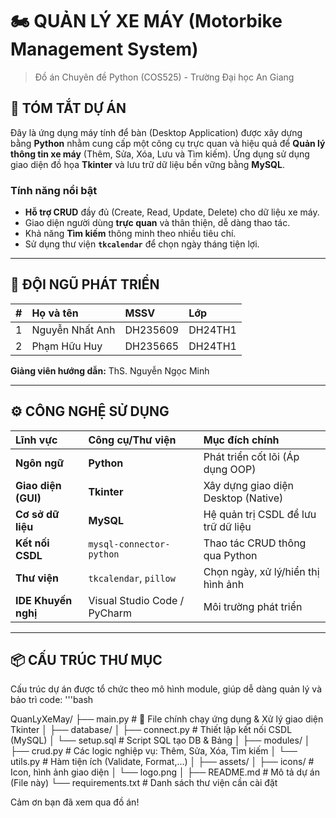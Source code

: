 # 🏍️ QUẢN LÝ XE MÁY (Motorbike Management System)

> Đồ án Chuyên đề Python (COS525) - Trường Đại học An Giang

## 🌟 TÓM TẮT DỰ ÁN

Đây là ứng dụng máy tính để bàn (Desktop Application) được xây dựng bằng **Python** nhằm cung cấp một công cụ trực quan và hiệu quả để **Quản lý thông tin xe máy** (Thêm, Sửa, Xóa, Lưu và Tìm kiếm). Ứng dụng sử dụng giao diện đồ họa **Tkinter** và lưu trữ dữ liệu bền vững bằng **MySQL**.

### Tính năng nổi bật

* **Hỗ trợ CRUD** đầy đủ (Create, Read, Update, Delete) cho dữ liệu xe máy.
* Giao diện người dùng **trực quan** và thân thiện, dễ dàng thao tác.
* Khả năng **Tìm kiếm** thông minh theo nhiều tiêu chí.
* Sử dụng thư viện **`tkcalendar`** để chọn ngày tháng tiện lợi.
---

## 🚀 ĐỘI NGŨ PHÁT TRIỂN

| # | Họ và tên | MSSV | Lớp |
| :-: | :--- | :--- | :--- |
| 1 | Nguyễn Nhất Anh | DH235609 | DH24TH1 |
| 2 | Phạm Hữu Huy | DH235665 | DH24TH1 |

**Giảng viên hướng dẫn:** ThS. Nguyễn Ngọc Minh

---

## ⚙️ CÔNG NGHỆ SỬ DỤNG

| Lĩnh vực | Công cụ/Thư viện | Mục đích chính |
| :--- | :--- | :--- |
| **Ngôn ngữ** | **Python** | Phát triển cốt lõi (Áp dụng OOP) |
| **Giao diện (GUI)** | **Tkinter** | Xây dựng giao diện Desktop (Native) |
| **Cơ sở dữ liệu** | **MySQL** | Hệ quản trị CSDL để lưu trữ dữ liệu |
| **Kết nối CSDL** | `mysql-connector-python` | Thao tác CRUD thông qua Python |
| **Thư viện** | `tkcalendar`, `pillow` | Chọn ngày, xử lý/hiển thị hình ảnh |
| **IDE Khuyến nghị** | Visual Studio Code / PyCharm | Môi trường phát triển |

---

## 📦 CẤU TRÚC THƯ MỤC

Cấu trúc dự án được tổ chức theo mô hình module, giúp dễ dàng quản lý và bảo trì code: 
'''bash

QuanLyXeMay/
├── main.py                  # 🚀 File chính chạy ứng dụng & Xử lý giao diện Tkinter
│
├── database/
│   ├── connect.py           # Thiết lập kết nối CSDL (MySQL)
│   └── setup.sql            # Script SQL tạo DB & Bảng
│
├── modules/
│   ├── crud.py              # Các logic nghiệp vụ: Thêm, Sửa, Xóa, Tìm kiếm
│   └── utils.py             # Hàm tiện ích (Validate, Format,...)
│
├── assets/
│   ├── icons/               # Icon, hình ảnh giao diện
│   └── logo.png
│
├── README.md                # Mô tả dự án (File này)
└── requirements.txt         # Danh sách thư viện cần cài đặt






Cảm ơn bạn đã xem qua đồ án!
